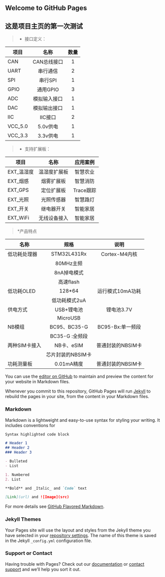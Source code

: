 ## Welcome to GitHub Pages
## 这是项目主页的第一次测试
>* 接口定义：
>
| 项目     		| 名称 		|            	 数量|
|---------------|:---------:|:------------------:|
|CAN			|CAN总线接口 | 					1|
|UART			|串行通信	|					2|
|SPI			|	串行SPI |					1|
|GPIO			|	通用GPIO|					3|
|ADC			|模拟输入接口|					1|
|DAC			|模拟输出接口|					1|
|IIC			|	 IIC接口|					2|
|VCC_5.0		| 	5.0v供电|					1|
|VCC_3.3		|	3.3v供电|					1|

>* 支持扩展板：
>
| 项目     		| 名称 		|             应用案例|
|---------------|:---------:|:------------------:|
|EXT_温湿度		|温湿度扩展板| 			  智慧农业|
|EXT_烟感		|  烟雾扩展板|			  智慧消防|
|EXT_GPS  		|  定位扩展板|   			 Trace跟踪|
|EXT_光照		|  光照传感器|   			  智慧路灯|
|EXT_开关		|  继电器开关|			  智能家居|
|EXT_WiFi		|无线设备接入|			  智能家居|

>*产品特点
>
| 名称     		|规格  		|             	 说明|
|---------------|:---------:|:------------------:|
|低功耗处理器		|STM32L431Rx|Cortex-M4内核		 |
							| 80MHz主频			 |
							| 8nA掉电模式		 |
							| 高速flash			 |
|低功耗OLED		|128*64		|运行模式10mA功耗		 |
							|低功耗模式2uA		 |
|供电方式		|USB+锂电池	|锂电池3.7V			 |
							|MicroUSB			 |
|NB模组			|BC95、BC35-G|BC95-Bx:单一频段	 |
							|BC35-G	:全频段		 |
|两种SIM卡接入	|NB卡、eSIM	|普通封装的NBSIM卡	 |
							|芯片封装的NBSIM卡	 |
|功耗测量板		|0.01mA精度	|普通封装的NBSIM卡	 |

You can use the [editor on GitHub](https://github.com/Rock-Cashion/Homepage/edit/master/README.md) to maintain and preview the content for your website in Markdown files.

Whenever you commit to this repository, GitHub Pages will run [Jekyll](https://jekyllrb.com/) to rebuild the pages in your site, from the content in your Markdown files.

### Markdown

Markdown is a lightweight and easy-to-use syntax for styling your writing. It includes conventions for



```markdown
Syntax highlighted code block

# Header 1
## Header 2
### Header 3

- Bulleted
- List

1. Numbered
2. List

**Bold** and _Italic_ and `Code` text

[Link](url) and ![Image](src)
```

For more details see [GitHub Flavored Markdown](https://guides.github.com/features/mastering-markdown/).

### Jekyll Themes

Your Pages site will use the layout and styles from the Jekyll theme you have selected in your [repository settings](https://github.com/Rock-Cashion/Homepage/settings). The name of this theme is saved in the Jekyll `_config.yml` configuration file.

### Support or Contact

Having trouble with Pages? Check out our [documentation](https://help.github.com/categories/github-pages-basics/) or [contact support](https://github.com/contact) and we’ll help you sort it out.
